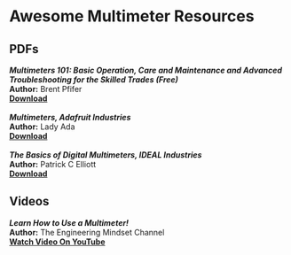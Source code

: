 # Awesome Multimeter Resources

## PDFs
***Multimeters 101: Basic Operation, Care and Maintenance and Advanced Troubleshooting for the Skilled Trades (Free)*** <br />
**Author:** Brent Pfifer <br />
[**Download**](https://openlibrary-repo.ecampusontario.ca/jspui/bitstream/123456789/556/7/Multimeters-101-Basic-Operation-Care-and-Maintenance-and-Advanced-Troubleshooting-for-the-Skilled-Trades-1550680593.pdf) <br />
<br />
***Multimeters, Adafruit Industries*** <br />
**Author:** Lady Ada <br />
[**Download**](https://cdn-learn.adafruit.com/downloads/pdf/multimeters.pdf) <br />
<br />
***The Basics of Digital Multimeters, IDEAL Industries***<br />
**Author:** Patrick C Elliott<br />
[**Download**](https://www.idealind.com/content/dam/electrical/assets/TestMeasurement/Multimeters/basics-of-digital-multimeters.pdf)<br />

## Videos
***Learn How to Use a Multimeter!***<br />
**Author:** The Engineering Mindset Channel<br />
[**Watch Video On YouTube**](https://youtu.be/4lAyzRxsbDc?feature=shared)<br />
